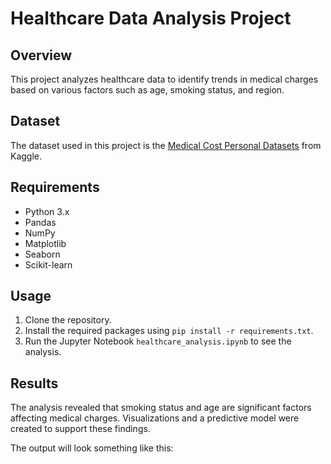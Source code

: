 # Healthcare Data Analysis Project

## Overview
This project analyzes healthcare data to identify trends in medical charges based on various factors such as age, smoking status, and region.

## Dataset
The dataset used in this project is the [Medical Cost Personal Datasets](https://www.kaggle.com/mirichoi0218/insurance) from Kaggle.

## Requirements
- Python 3.x
- Pandas
- NumPy
- Matplotlib
- Seaborn
- Scikit-learn

## Usage
1. Clone the repository.
2. Install the required packages using `pip install -r requirements.txt`.
3. Run the Jupyter Notebook `healthcare_analysis.ipynb` to see the analysis.

## Results
The analysis revealed that smoking status and age are significant factors affecting medical charges. Visualizations and a predictive model were created to support these findings.

The output will look something like this:


